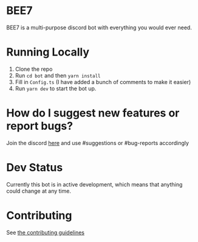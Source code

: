 # BEE7

BEE7 is a multi-purpose discord bot with everything you would ever need.

# Running Locally

1. Clone the repo
2. Run `cd bot` and then `yarn install`
3. Fill in `Config.ts` (I have added a bunch of comments to make it easier)
4. Run `yarn dev` to start the bot up.

# How do I suggest new features or report bugs?

Join the discord [here](https://discord.gg/fbsDSTperG) and use #suggestions or #bug-reports accordingly

# Dev Status

Currently this bot is in active development, which means that anything could change at any time.

# Contributing

See [the contributing guidelines](CONTRIBUTING.md)
